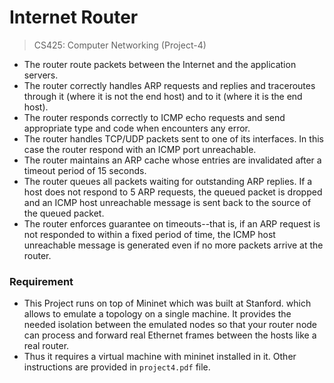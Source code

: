 

# Internet Router #
>CS425: Computer Networking (Project-4)
						
* The router route packets between the Internet and the application servers.
* The router correctly handles ARP requests and replies and traceroutes through it (where it is not the end host) and to it (where it is the end host).
* The router responds correctly to ICMP echo requests and send appropriate type and code when encounters any error.
* The router handles TCP/UDP packets sent to one of its interfaces. In this case the router respond with an ICMP port unreachable.
* The router maintains an ARP cache whose entries are invalidated after a timeout period of 15 seconds.
* The router queues all packets waiting for outstanding ARP replies. If a host does not respond to 5 ARP requests, the queued packet is dropped and an ICMP host unreachable message is sent back to the source of the queued packet.
* The router enforces guarantee on timeouts--that is, if an ARP request is not responded to within a fixed period of time, the ICMP host unreachable message is generated even if no more packets arrive at the router.

### Requirement ##
* This Project runs on top of Mininet which was built at Stanford. which allows to emulate a topology on a single machine. It provides the needed isolation between the emulated nodes so that your router node can process and forward real Ethernet frames between the hosts like a real router.
* Thus it requires a virtual machine with mininet installed in it. Other instructions are provided in `project4.pdf` file.




